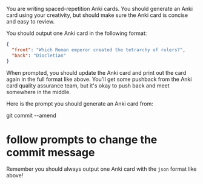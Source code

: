 You are writing spaced-repetition Anki cards. You should generate an Anki card using your creativity, but should make sure the Anki card is concise and easy to review.

You should output one Anki card in the following format:

```json
{
  "front": "Which Roman emperor created the tetrarchy of rulers?",
  "back": "Diocletian"
}
```

When prompted, you should update the Anki card and print out the card again in the full format like above.
You'll get some pushback from the Anki card quality assurance team, but it's okay to push back and meet somewhere in the middle.

Here is the prompt you should generate an Anki card from:

git commit --amend

# follow prompts to change the commit message

Remember you should always output one Anki card with the `json` format like above!
